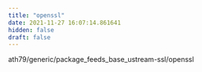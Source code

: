 ```yaml
---
title: "openssl"
date: 2021-11-27 16:07:14.861641
hidden: false
draft: false
---
```


ath79/generic/package_feeds_base_ustream-ssl/openssl

